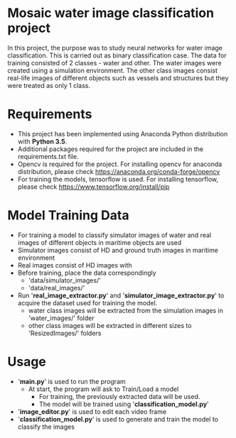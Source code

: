 # Mosaic water image classification project

In this project, the purpose was to study neural networks for water image classification. This is carried out as binary classification case. The data for training consisted of 2 classes - water and other. The water images were created using a simulation environment. The other class images consist real-life images of different objects such as vessels and structures but they were treated as only 1 class. 

# Requirements

- This project has been implemented using Anaconda Python distribution with **Python 3.5**. 
- Additional packages required for the project are included in the requirements.txt file.
- Opencv is required for the project. For installing opencv for anaconda distribution, please check https://anaconda.org/conda-forge/opencv
- For training the models, tensorflow is used. For installing tensorflow, please check https://www.tensorflow.org/install/pip

# Model Training Data

- For training a model to classify simulator images of water and real images of different objects in maritime objects are used
- Simulator images consist of HD and ground truth images in maritime environment
- Real images consist of HD images with
- Before training, place the data correspondingly 
  - 'data/simulator_images/'
  - 'data/real_images/'
- Run '__real_image_extractor.py__' and '__simulator_image_extractor.py__' to acquire the dataset used for training the model.
  - water class images will be extracted from the simulation images in 'water_images/' folder
  - other class images will be extracted in different sizes to 'ResizedImages/' folders

# Usage

- '__main.py__' is used to run the program
  - At start, the program will ask to Train/Load a model
    - For training, the previously extracted data will be used.
    - The model will be trained using '__classification_model.py__'
- '__image_editor.py__' is used to edit each video frame
- '__classification_model.py__' is used to generate and train the model to classify the images

